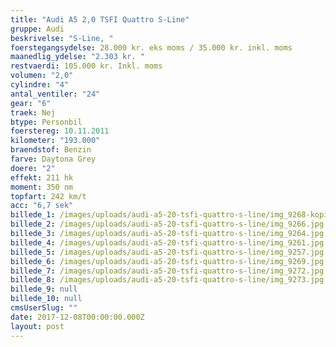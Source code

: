 ```yaml
---
title: "Audi A5 2,0 TSFI Quattro S-Line"
gruppe: Audi
beskrivelse: "S-Line, "
foerstegangsydelse: 28.000 kr. eks moms / 35.000 kr. inkl. moms
maanedlig_ydelse: "2.303 kr. "
restvaerdi: 105.000 kr. Inkl. moms
volumen: "2,0"
cylindre: "4"
antal_ventiler: "24"
gear: "6"
traek: Nej
btype: Personbil
foerstereg: 10.11.2011
kilometer: "193.000"
braendstof: Benzin
farve: Daytona Grey
doere: "2"
effekt: 211 hk
moment: 350 nm
topfart: 242 km/t
acc: "6,7 sek"
billede_1: /images/uploads/audi-a5-20-tsfi-quattro-s-line/img_9268-kopi.jpg
billede_2: /images/uploads/audi-a5-20-tsfi-quattro-s-line/img_9266.jpg
billede_3: /images/uploads/audi-a5-20-tsfi-quattro-s-line/img_9264.jpg
billede_4: /images/uploads/audi-a5-20-tsfi-quattro-s-line/img_9261.jpg
billede_5: /images/uploads/audi-a5-20-tsfi-quattro-s-line/img_9257.jpg
billede_6: /images/uploads/audi-a5-20-tsfi-quattro-s-line/img_9269.jpg
billede_7: /images/uploads/audi-a5-20-tsfi-quattro-s-line/img_9272.jpg
billede_8: /images/uploads/audi-a5-20-tsfi-quattro-s-line/img_9273.jpg
billede_9: null
billede_10: null
cmsUserSlug: ""
date: 2017-12-08T00:00:00.000Z
layout: post
---
```


